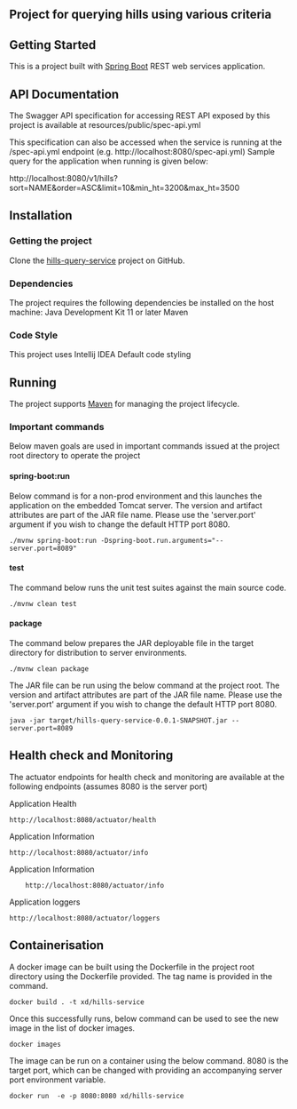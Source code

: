 ## Project for querying hills using various criteria

## Getting Started

This is a project built with [Spring Boot](http://projects.spring.io/spring-boot/) REST web services application.

## API Documentation

The Swagger API specification for accessing REST API exposed by this project is available at 
resources/public/spec-api.yml

This specification can also be accessed when the service is running at the /spec-api.yml 
endpoint (e.g. http://localhost:8080/spec-api.yml)
Sample query for the application when running is given below:

http://localhost:8080/v1/hills?sort=NAME&order=ASC&limit=10&min_ht=3200&max_ht=3500

## Installation

### Getting the project

Clone the [hills-query-service](https://github.com/bsamray/hills-query-service.git) project on GitHub.  

### Dependencies

The project requires the following dependencies be installed on the host machine:
Java Development Kit 11 or later
Maven

### Code Style

This project uses Intellij IDEA Default code styling

## Running

The project supports [Maven](http://maven.apache.org/) for managing the project lifecycle.  

### Important commands

Below maven goals are used in important commands issued at the project root directory to operate the project

#### spring-boot:run

Below command is for a non-prod environment and this launches the application on the embedded Tomcat server.
The version and artifact attributes are part of the JAR file name.
Please use the 'server.port' argument if you wish to change the default HTTP port 8080.

```
./mvnw spring-boot:run -Dspring-boot.run.arguments="--server.port=8089"
```

#### test

The command below runs the unit test suites against the main source code.

```
./mvnw clean test
```

#### package

The command below prepares the JAR deployable file in the target directory for distribution to server environments.

```
./mvnw clean package
```
The JAR file can be run using the below command at the project root. 
The version and artifact attributes are part of the JAR file name. 
Please use the 'server.port' argument if you wish to change the default HTTP port 8080.
```
java -jar target/hills-query-service-0.0.1-SNAPSHOT.jar --server.port=8089
```

## Health check and Monitoring

The actuator endpoints for health check and monitoring are available at the following endpoints 
(assumes 8080 is the server port)

Application Health
```
http://localhost:8080/actuator/health

```
Application Information
```
http://localhost:8080/actuator/info

```
Application Information
```
    http://localhost:8080/actuator/info

```
Application loggers
```
http://localhost:8080/actuator/loggers

```
## Containerisation

A docker image can be built using the Dockerfile in the project root directory using the Dockerfile provided. 
The tag name is provided in the command.

```
docker build . -t xd/hills-service
```
Once this successfully runs, below command can be used to see the new image in the list of docker images.
```
docker images
```
The image can be run on a container using the below command. 
8080 is the target port, which can be changed with providing an accompanying server port environment variable. 
```
docker run  -e -p 8080:8080 xd/hills-service
```


